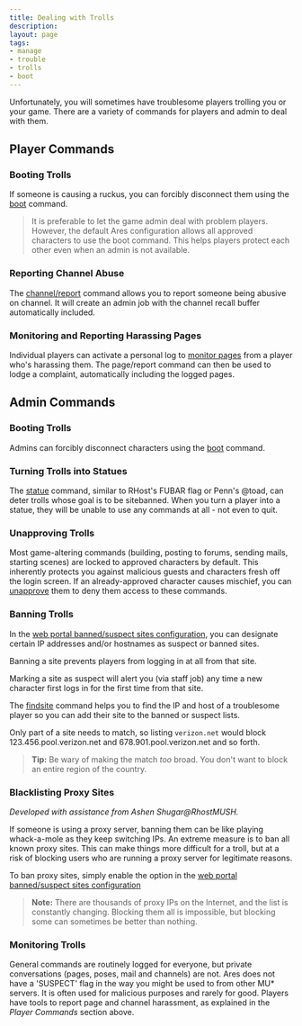```yaml
---
title: Dealing with Trolls
description:
layout: page
tags: 
- manage
- trouble
- trolls
- boot
---
```



Unfortunately, you will sometimes have troublesome players trolling you or your game.  There are a variety of commands for players and admin to deal with them.

## Player Commands

### Booting Trolls

If someone is causing a ruckus, you can forcibly disconnect them using the [boot](/help/1-0/login/boot/) command.  

> It is preferable to let the game admin deal with problem players.  However, the default Ares configuration allows all approved characters to use the boot command.  This helps players protect each other even when an admin is not available. 

### Reporting Channel Abuse

The [channel/report](/help/1-0/channels/channels) command allows you to report someone being abusive on channel.  It will create an admin job with the channel recall buffer automatically included.

### Monitoring and Reporting Harassing Pages

Individual players can activate a personal log to [monitor pages](/help/1-0/page/page) from a player who's harassing them.  The page/report command can then be used to lodge a complaint, automatically including the logged pages.

## Admin Commands

### Booting Trolls

Admins can forcibly disconnect characters using the [boot](/help/1-0/login/boot/) command.  

### Turning Trolls into Statues

The [statue](/help/1-0/manage/statue/) command, similar to RHost's FUBAR flag or Penn's @toad, can deter trolls whose goal is to be sitebanned.   When you turn a player into a statue, they will be unable to use any commands at all - not even to quit.

### Unapproving Trolls

Most game-altering commands (building, posting to forums, sending mails, starting scenes) are locked to approved characters by default.  This inherently protects you against malicious guests and characters fresh off the login screen.  If an already-approved character causes mischief, you can [unapprove](/help/1-0/chargen/manage_apps/) them to deny them access to these commands.

### Banning Trolls

In the [web portal banned/suspect sites configuration](/tutorials/config/ban), you can designate certain IP addresses and/or hostnames as suspect or banned sites.  

Banning a site prevents players from logging in at all from that site.

Marking a site as suspect will alert you (via staff job) any time a new character first logs in for the first time from that site.

The [findsite](/help/1-0/manage/findsite/) command helps you to find the IP and host of a troublesome player so you can add their site to the banned or suspect lists.

Only part of a site needs to match, so listing `verizon.net` would block 123.456.pool.verizon.net and 678.901.pool.verizon.net and so forth.

> **Tip:** Be wary of making the match *too* broad.  You don't want to block an entire region of the country.

### Blacklisting Proxy Sites

_Developed with assistance from Ashen Shugar@RhostMUSH._

If someone is using a proxy server, banning them can be like playing whack-a-mole as they keep switching IPs.  An extreme measure is to ban all known proxy sites.  This can make things more difficult for a troll, but at a risk of blocking users who are running a proxy server for legitimate reasons.  

To ban proxy sites, simply enable the option in the [web portal banned/suspect sites configuration](/tutorials/config/ban)

> **Note:**  There are thousands of proxy IPs on the Internet, and the list is constantly changing.  Blocking them all is impossible, but blocking some can sometimes be better than nothing.

### Monitoring Trolls

General commands are routinely logged for everyone, but private conversations (pages, poses, mail and channels) are not.  Ares does not have a 'SUSPECT' flag in the way you might be used to from other MU* servers.  It is often used for malicious purposes and rarely for good.  Players have tools to report page and channel harassment, as explained in the *Player Commands* section above.